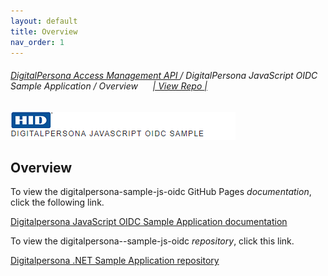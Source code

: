```yaml
---
layout: default
title: Overview
nav_order: 1
---
```

###### [DigitalPersona Access Management API ](https://hidglobal.github.io/digitalpersona-access-management-api/)/ DigitalPersona JavaScript OIDC Sample Application / Overview&nbsp;&nbsp;&nbsp;&nbsp;&nbsp;&nbsp;[\| View Repo \|](https://github.com/hidglobal/digitalpersona-sample-js-oidc)  

![](assets/HID-DPAM-js-oidc-sample.png)    

## Overview

To view the digitalpersona-sample-js-oidc  GitHub Pages *documentation*,  click the following link.

[Digitalpersona JavaScript OIDC Sample Application  documentation](https://hidglobal.github.io/digitalpersona-sample-js-oidc/)

To view the digitalpersona--sample-js-oidc  *repository*,  click this link.

[Digitalpersona .NET Sample Application  repository](https://github.com/hidglobal/digitalpersona-sample-js-oidc/)
